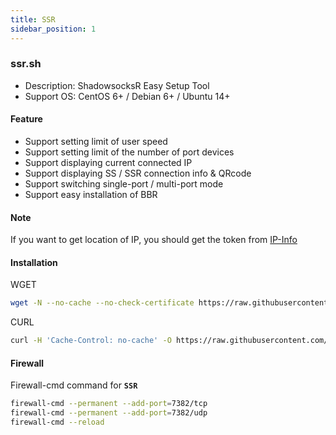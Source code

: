 ```yaml
---
title: SSR
sidebar_position: 1
---
```


### ssr.sh
- Description: ShadowsocksR Easy Setup Tool
- Support OS: CentOS 6+ / Debian 6+ / Ubuntu 14+

#### Feature
- Support setting limit of user speed
- Support setting limit of the number of port devices
- Support displaying current connected IP
- Support displaying SS / SSR connection info & QRcode
- Support switching single-port / multi-port mode
- Support easy installation of BBR

#### Note
If you want to get location of IP, you should get the token from [IP-Info](https://ipinfo.io/)

#### Installation
WGET
``` bash
wget -N --no-cache --no-check-certificate https://raw.githubusercontent.com/carry0987/Linux-Note/master/docs/Proxy/SSR/ssr.sh && chmod +x ssr.sh && bash ssr.sh
```
CURL
```bash
curl -H 'Cache-Control: no-cache' -O https://raw.githubusercontent.com/carry0987/Linux-Note/master/docs/Proxy/SSR/ssr.sh && chmod +x ssr.sh && bash ssr.sh
```

#### Firewall
Firewall-cmd command for **`SSR`**
```bash
firewall-cmd --permanent --add-port=7382/tcp
firewall-cmd --permanent --add-port=7382/udp
firewall-cmd --reload
```
